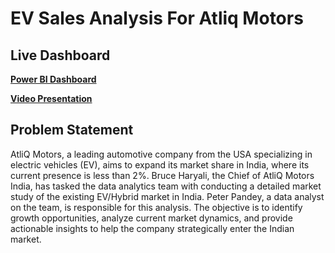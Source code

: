 
# EV Sales Analysis For Atliq Motors
## Live Dashboard

**[Power BI Dashboard](https://lnkd.in/gB6VmcdV)**

**[Video Presentation](https://lnkd.in/gV48qsEV)**

## Problem Statement

AtliQ Motors, a leading automotive company from the USA specializing in electric vehicles (EV), aims to expand its market share in India, where its current presence is less than 2%. Bruce Haryali, the Chief of AtliQ Motors India, has tasked the data analytics team with conducting a detailed market study of the existing EV/Hybrid market in India. Peter Pandey, a data analyst on the team, is responsible for this analysis. The objective is to identify growth opportunities, analyze current market dynamics, and provide actionable insights to help the company strategically enter the Indian market.



